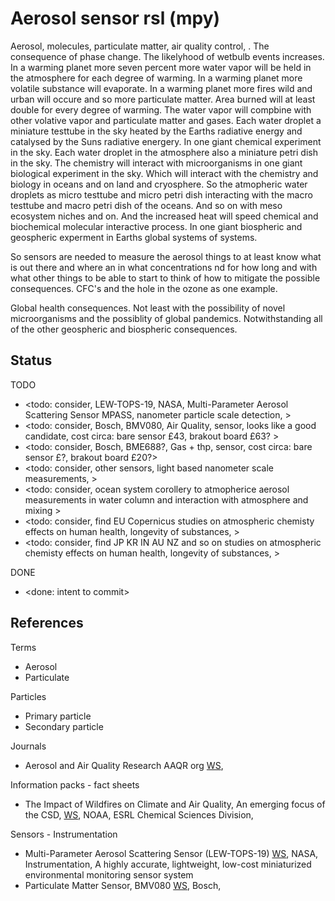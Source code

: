 # Aerosol sensor rsl (mpy)

Aerosol, molecules, particulate matter, air quality control, . The consequence of phase change. The likelyhood of wetbulb events increases. In a warming planet more seven percent more water vapor will   be held in the atmosphere for each degree of warming. In a warming planet more volatile substance will evaporate. In a warming planet more fires wild and urban will occure and so more particulate matter. Area burned will at least double for every degree of warming. The water vapor will compbine with other volative vapor and particulate matter and gases. Each water droplet a miniature testtube in the sky heated by the Earths radiative energy and catalysed by the Suns radiative energery. In one giant chemical experiment in the sky. Each water droplet in the atmosphere also a miniature petri dish in the sky. The chemistry will interact with microorganisms in one giant biological experiment in the sky. Which will interact with the chemistry and biology in oceans and on land and cryosphere. So the atmopheric water droplets as micro testtube and micro petri dish interacting with the macro testtube and macro petri dish of the oceans. And so on with meso ecosystem niches and on. And the increased heat will speed chemical and biochemical molecular interactive process. In one giant biospheric and geospheric experment in Earths global systems of systems.

So sensors are needed to measure the aerosol things to at least know what is out there and where an in what concentrations nd for how long and with what other things to be able to start to think of how to mitigate the possible consequences. CFC's and the hole in the ozone as one example.

Global health consequences. Not least with the possibility of novel microorganisms and the possiblity of global pandemics. Notwithstanding all of the other geospheric and biospheric consequences.

## Status
TODO
* <todo: consider, LEW-TOPS-19, NASA, Multi-Parameter Aerosol Scattering Sensor MPASS, nanometer particle scale detection, >
* <todo: consider, Bosch, BMV080, Air Quality, sensor, looks like a good candidate, cost circa: bare sensor £43, brakout board £63? >
* <todo: consider, Bosch, BME688?, Gas + thp, sensor, cost circa: bare sensor £?, brakout board £20?>
* <todo: consider, other sensors, light based nanometer scale measurements, >
* <todo: consider, ocean system corollery to atmopherice aerosol measurements in water column and interaction with atmosphere and mixing >
* <todo: consider, find EU Copernicus studies on atmospheric chemisty effects on human health, longevity of substances, >
* <todo: consider, find JP KR IN AU NZ and so on studies on atmospheric chemisty effects on human health, longevity of substances, >

DONE
* <done: intent to commit>

## References

Terms
* Aerosol
* Particulate

Particles
* Primary particle
* Secondary particle

Journals
* Aerosol and Air Quality Research AAQR org [WS](https://aaqr.org/categories/low-cost-sensors), 

Information packs - fact sheets
* The Impact of Wildfires on Climate and Air Quality, An emerging focus of the CSD, [WS](https://csl.noaa.gov/factsheets/csdWildfiresFIREX.pdf), NOAA, ESRL Chemical Sciences Division,

Sensors - Instrumentation
* Multi-Parameter Aerosol Scattering Sensor (LEW-TOPS-19) [WS](https://technology.nasa.gov/patent/LEW-TOPS-19), NASA, Instrumentation, A highly accurate, lightweight, low-cost miniaturized environmental monitoring sensor system
* Particulate Matter Sensor, BMV080 [WS](https://www.bosch-sensortec.com/products/environmental-sensors/particulate-matter-sensor/bmv080/), Bosch, 

